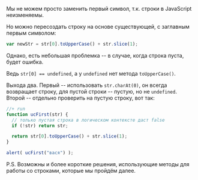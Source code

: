 Мы не можем просто заменить первый символ, т.к. строки в JavaScript неизменяемы.

Но можно пересоздать строку на основе существующей, с заглавным первым символом:

```js
var newStr = str[0].toUpperCase() + str.slice(1);
```

Однако, есть небольшая проблемка -- в случае, когда строка пуста, будет ошибка.

Ведь `str[0] == undefined`, а у `undefined` нет метода `toUpperCase()`.

Выхода два. Первый -- использовать `str.charAt(0)`, он всегда возвращает строку, для пустой строки -- пустую, но не `undefined`. Второй -- отдельно проверить на пустую строку, вот так:

```js
//+ run
function ucFirst(str) {
  // только пустая строка в логическом контексте даст false
  if (!str) return str; 

  return str[0].toUpperCase() + str.slice(1);
}

alert( ucFirst("вася") );
```

P.S. Возможны и более короткие решения, использующие методы для работы со строками, которые мы пройдём далее.